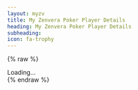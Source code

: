 ```yaml
---
layout: myzv
title: My Zenvera Poker Player Details
heading: My Zenvera Poker Player Details
subheading:
icon: fa-trophy
---
```

{% raw %}
<div id="details">Loading...</div>
<script src="//cdnjs.cloudflare.com/ajax/libs/jquery-url-parser/2.3.1/purl.min.js"></script>
<script>
    $(document).ready( function() {
        var myzv = ('https:' == document.location.protocol ? 'https://myzv.herokuapp.com/' : 'http://my.zenvera.com/');
        var id = $.url().param('id');
        $.get(myzv+'poker-player.php?id='+id, function(data) { $('#details').html(data); });
    });
</script>
{% endraw %}